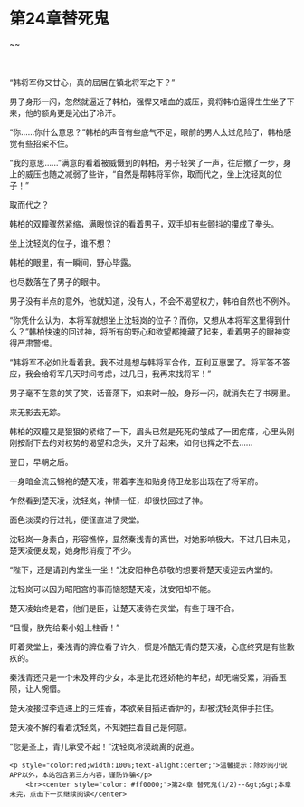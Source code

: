 # 第24章替死鬼
~~
    	    <p name="pagetop" href="javascript:void(0);" onclick="return false" style="line-height: 35px;padding: 10px;color: #333;"> </p><p>“韩将军你又甘心，真的屈居在镇北将军之下？”</p><p>男子身形一闪，忽然就逼近了韩柏，强悍又嗜血的威压，竟将韩柏逼得生生坐了下来，他的额角更是沁出了冷汗。</p><p>“你……你什么意思？”韩柏的声音有些底气不足，眼前的男人太过危险了，韩柏感觉有些招架不住。</p><p>“我的意思……”满意的看着被威慑到的韩柏，男子轻笑了一声，往后撤了一步，身上的威压也随之减弱了些许，“自然是帮韩将军你，取而代之，坐上沈轻岚的位子！”</p><p>取而代之？</p><p>韩柏的双瞳骤然紧缩，满眼惊诧的看着男子，双手却有些颤抖的攥成了拳头。</p><p>坐上沈轻岚的位子，谁不想？</p><p>韩柏的眼里，有一瞬间，野心毕露。</p><p>也尽数落在了男子的眼中。</p><p>男子没有半点的意外，他就知道，没有人，不会不渴望权力，韩柏自然也不例外。</p><p>“你凭什么认为，本将军就想坐上沈轻岚的位子？而你，又想从本将军这里得到什么？”韩柏快速的回过神，将所有的野心和欲望都掩藏了起来，看着男子的眼神变得严肃警惕。</p><p>“韩将军不必如此看着我。我不过是想与韩将军合作，互利互惠罢了。将军答不答应，我会给将军几天时间考虑，过几日，我再来找将军！”</p><p>男子毫不在意的笑了笑，话音落下，如来时一般，身形一闪，就消失在了书房里。</p><p>来无影去无踪。</p><p>韩柏的双瞳又是狠狠的紧缩了一下，眉头已然是死死的皱成了一团疙瘩，心里头刚刚按耐下去的对权势的渴望和念头，又升了起来，如何也挥之不去……</p><p>翌日，早朝之后。</p><p>一身暗金流云锦袍的楚天凌，带着李连和贴身侍卫龙影出现在了将军府。</p><p>乍然看到楚天凌，沈轻岚，神情一怔，却很快回过了神。</p><p>面色淡漠的行过礼，便径直进了灵堂。</p><p>沈轻岚一身素白，形容憔悴，显然秦浅青的离世，对她影响极大。不过几日未见，楚天凌便发现，她身形消瘦了不少。</p><p>“陛下，还是请到内堂坐一坐！”沈安阳神色恭敬的想要将楚天凌迎去内堂的。</p><p>沈轻岚可以因为昭阳宫的事而恼怒楚天凌，沈安阳却不能。</p><p>楚天凌始终是君，他们是臣，让楚天凌待在灵堂，有些于理不合。</p><p>“且慢，朕先给秦小姐上柱香！”</p><p>盯着灵堂上，秦浅青的牌位看了许久，惯是冷酷无情的楚天凌，心底终究是有些歉疚的。</p><p>秦浅青还只是一个未及笄的少女，本是比花还娇艳的年纪，却无端受累，消香玉陨，让人惋惜。</p><p>楚天凌接过李连递上的三炷香，本欲亲自插进香炉的，却被沈轻岚伸手拦住。</p><p>楚天凌不解的看着沈轻岚，不知她拦着自己是何意。</p><p>“您是圣上，青儿承受不起！”沈轻岚冷漠疏离的说道。</p>
    	
   	<p style="color:red;width:100%;text-alight:center;">温馨提示：除妙阅小说APP以外，本站包含第三方内容，谨防诈骗</p>
    	<br><center style="color: #ff0000;">第24章 替死鬼(1/2)--&gt;&gt;本章未完，点击下一页继续阅读</center>
    	